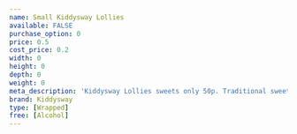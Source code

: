 ```yaml
---
name: Small Kiddysway Lollies
available: FALSE
purchase_option: 0
price: 0.5
cost_price: 0.2
width: 0
height: 0
depth: 0
weight: 0
meta_description: 'Kiddysway Lollies sweets only 50p. Traditional sweets and more at Humbugs Confectionery Store. Specialists in satisfying your sweet tooth!'
brand: Kiddysway
type: [Wrapped]
free: [Alcohol]
---
```

